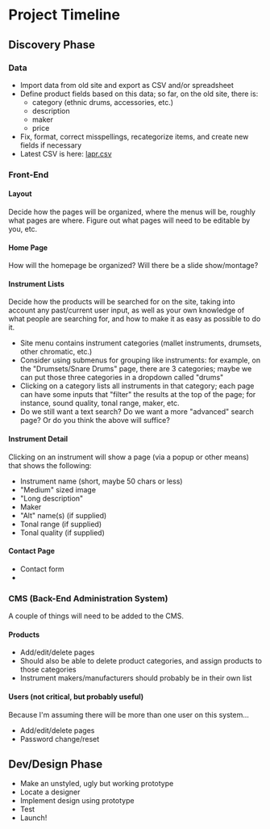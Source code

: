 # Project Timeline

## Discovery Phase

### Data

- Import data from old site and export as CSV and/or spreadsheet
- Define product fields based on this data; so far, on the old site, there is:
  - category (ethnic drums, accessories, etc.)
  - description
  - maker
  - price
- Fix, format, correct misspellings, recategorize items, and create new fields if necessary
- Latest CSV is here: [lapr.csv](lapr.csv)

### Front-End

#### Layout

Decide how the pages will be organized, where the menus will be, roughly what pages are where. Figure out what pages will need to be editable by you, etc.

#### Home Page

How will the homepage be organized? Will there be a slide show/montage?

#### Instrument Lists

Decide how the products will be searched for on the site, taking into account any past/current user input, as well as your own knowledge of what people are searching for, and how to make it as easy as possible to do it.

- Site menu contains instrument categories (mallet instruments, drumsets, other chromatic, etc.)
- Consider using submenus for grouping like instruments: for example, on the "Drumsets/Snare Drums" page, there are 3 categories; maybe we can put those three categories in a dropdown called "drums"
- Clicking on a category lists all instruments in that category; each page can have some inputs that "filter" the results at the top of the page; for instance, sound quality, tonal range, maker, etc.
- Do we still want a text search? Do we want a more "advanced" search page? Or do you think the above will suffice?

#### Instrument Detail

Clicking on an instrument will show a page (via a popup or other means) that shows the following:

- Instrument name (short, maybe 50 chars or less)
- "Medium" sized image
- "Long description"
- Maker
- "Alt" name(s) (if supplied)
- Tonal range (if supplied)
- Tonal quality (if supplied)

#### Contact Page

- Contact form
- 
### CMS (Back-End Administration System)

A couple of things will need to be added to the CMS.

#### Products

- Add/edit/delete pages
- Should also be able to delete product categories, and assign products to those categories
- Instrument makers/manufacturers should probably be in their own list

#### Users (not critical, but probably useful)

Because I'm assuming there will be more than one user on this system...

- Add/edit/delete pages
- Password change/reset

## Dev/Design Phase

- Make an unstyled, ugly but working prototype
- Locate a designer
- Implement design using prototype
- Test
- Launch!

